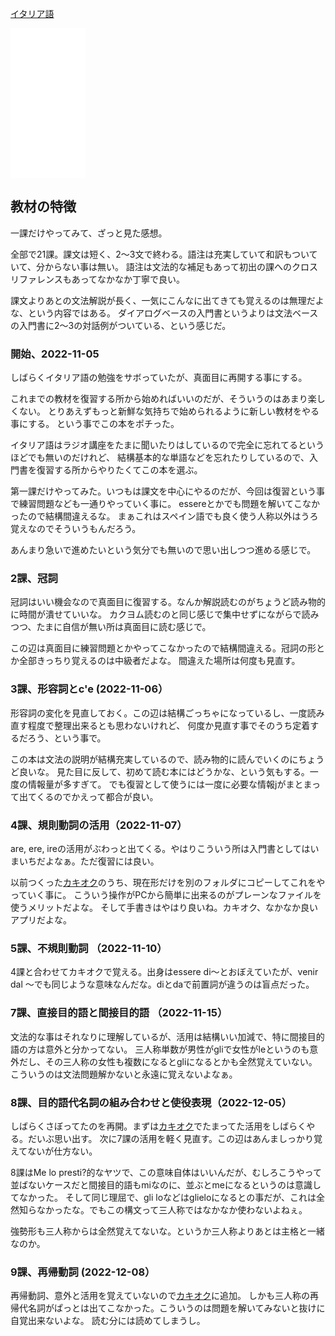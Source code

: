 [イタリア語](イタリア語.md)

<iframe sandbox="allow-popups allow-scripts allow-modals allow-forms allow-same-origin" style="width:120px;height:240px;" marginwidth="0" marginheight="0" scrolling="no" frameborder="0" src="//rcm-fe.amazon-adsystem.com/e/cm?lt1=_blank&bc1=000000&IS2=1&bg1=FFFFFF&fc1=000000&lc1=0000FF&t=karino203-22&language=ja_JP&o=9&p=8&l=as4&m=amazon&f=ifr&ref=as_ss_li_til&asins=B0B152HYC7&linkId=8374afb7a2cb88efebae3d7b4552da89"></iframe>

## 教材の特徴

一課だけやってみて、ざっと見た感想。

全部で21課。課文は短く、2〜3文で終わる。語注は充実していて和訳もついていて、分からない事は無い。
語注は文法的な補足もあって初出の課へのクロスリファレンスもあってなかなか丁寧で良い。

課文よりあとの文法解説が長く、一気にこんなに出てきても覚えるのは無理だよな、という内容ではある。
ダイアログベースの入門書というよりは文法ベースの入門書に2〜3の対話例がついている、という感じだ。

### 開始、2022-11-05

しばらくイタリア語の勉強をサボっていたが、真面目に再開する事にする。

これまでの教材を復習する所から始めればいいのだが、そういうのはあまり楽しくない。
とりあえずもっと新鮮な気持ちで始められるように新しい教材をやる事にする。
という事でこの本をポチった。

イタリア語はラジオ講座をたまに聞いたりはしているので完全に忘れてるというほどでも無いのだけれど、
結構基本的な単語などを忘れたりしているので、入門書を復習する所からやりたくてこの本を選ぶ。

第一課だけやってみた。いつもは課文を中心にやるのだが、今回は復習という事で練習問題なども一通りやっていく事に。
essereとかでも問題を解いてこなかったので結構間違えるな。
まぁこれはスペイン語でも良く使う人称以外はうろ覚えなのでそういうもんだろう。

あんまり急いで進めたいという気分でも無いので思い出しつつ進める感じで。

### 2課、冠詞

冠詞はいい機会なので真面目に復習する。なんか解説読むのがちょうど読み物的に時間が潰せていいな。
カクヨム読むのと同じ感じで集中せずにながらで読みつつ、たまに自信が無い所は真面目に読む感じで。

この辺は真面目に練習問題とかやってこなかったので結構間違える。冠詞の形とか全部きっちり覚えるのは中級者だよな。
間違えた場所は何度も見直す。

### 3課、形容詞とc'e (2022-11-06）

形容詞の変化を見直しておく。この辺は結構ごっちゃになっているし、一度読み直す程度で整理出来るとも思わないけれど、
何度か見直す事でそのうち定着するだろう、という事で。

この本は文法の説明が結構充実しているので、読み物的に読んでいくのにちょうど良いな。
見た目に反して、初めて読む本にはどうかな、という気もする。一度の情報量が多すぎて。
でも復習として使うには一度に必要な情報jがまとまって出てくるのでかえって都合が良い。

### 4課、規則動詞の活用（2022-11-07）

are, ere, ireの活用がぶわっと出てくる。やはりこういう所は入門書としてはいまいちだよなぁ。ただ復習には良い。

以前つくった[カキオク](カキオク.md)のうち、現在形だけを別のフォルダにコピーしてこれをやっていく事に。
こういう操作がPCから簡単に出来るのがプレーンなファイルを使うメリットだよな。
そして手書きはやはり良いね。カキオク、なかなか良いアプリだよな。

### 5課、不規則動詞 （2022-11-10）

4課と合わせてカキオクで覚える。出身はessere di〜とおぼえていたが、venir dal 〜でも同じような意味なんだな。diとdaで前置詞が違うのは盲点だった。

### 7課、直接目的語と間接目的語 （2022-11-15）

文法的な事はそれなりに理解しているが、活用は結構いい加減で、特に間接目的語の方は意外と分かってない。
三人称単数が男性がgliで女性がleというのも意外だし、その三人称の女性も複数になるとgliになるとかも全然覚えていない。
こういうのは文法問題解かないと永遠に覚えないよなぁ。

### 8課、目的語代名詞の組み合わせと使役表現（2022-12-05）

しばらくさぼってたのを再開。まずは[カキオク](カキオク.md)でたまってた活用をしばらくやる。だいぶ思い出す。
次に7課の活用を軽く見直す。この辺はあんましっかり覚えてないが仕方ない。

8課はMe lo presti?的なヤツで、この意味自体はいいんだが、むしろこうやって並ばないケースだと間接目的語もmiなのに、並ぶとmeになるというのは意識してなかった。
そして同じ理屈で、gli loなどはglieloになるとの事だが、これは全然知らなかったな。でもこの構文って三人称ではなかなか使わないよねぇ。

強勢形も三人称からは全然覚えてないな。というか三人称よりあとは主格と一緒なのか。

### 9課、再帰動詞 (2022-12-08）

再帰動詞、意外と活用を覚えていないので[カキオク](カキオク.md)に追加。
しかも三人称の再帰代名詞がぱっとは出てこなかった。こういうのは問題を解いてみないと抜けに自覚出来ないよな。
読む分には読めてしまうし。